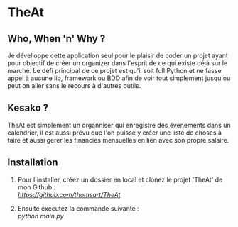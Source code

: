 # TheAt
<h2>Who, When 'n' Why ?</h2>

<p>Je dévelloppe cette application seul pour le plaisir de coder un projet ayant pour objectif de créer un 
organizer dans l'esprit de ce qui existe déjà sur le marché. Le défi principal de ce projet est qu'il soit 
full Python et ne fasse appel à aucune lib, framework ou BDD afin de voir tout simplement jusqu'ou peut on aller 
sans le recours à d'autres outils.</p>

<h2>Kesako ?</h2>

<p>TheAt est simplement un organniser qui enregistre des évenements dans un calendrier, il est aussi prévu 
que l'on puisse y créer une liste de choses à faire et aussi gerer les financies mensuelles en lien avec son 
propre salaire.</p>

<h2>Installation</h2>

1. Pour l'installer, créez un dossier en local et clonez le projet 'TheAt' de mon Github :<br>
<em>https://github.com/thomsart/TheAt</em>

2. Ensuite éxécutez la commande suivante :<br>
<em>python main.py</em>
